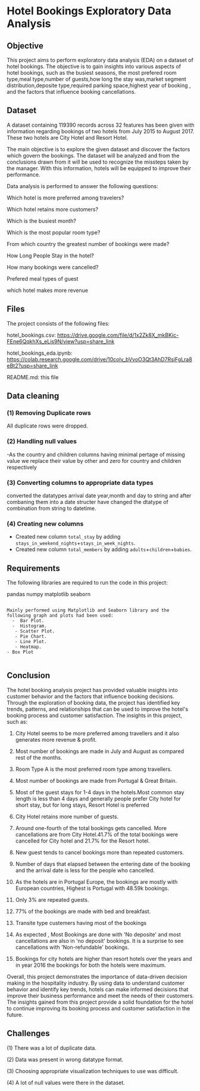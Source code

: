 # Hotel Bookings Exploratory Data Analysis

## Objective
This project aims to perform exploratory data analysis (EDA) on a dataset of hotel bookings. The objective is to gain insights into various aspects of hotel bookings, such as the busiest seasons, the most prefered room type,meal type,number of guests,how long the stay was,market segment distribution,deposite type,required parking space,highest year of booking , and the factors that influence booking cancellations.

## Dataset
A dataset containing 119390 records across 32 features has been given with information regarding bookings of two hotels from July 2015 to August 2017. These two hotels are City Hotel and Resort Hotel.

The main objective is to explore the given dataset and discover the factors which govern the bookings. The dataset will be analyzed and from the conclusions drawn from it will be used to recognize the missteps taken by the manager. With this information, hotels will be equipped to improve their performance.

Data analysis is performed to answer the following questions:

Which hotel is more preferred among travelers?

Which hotel retains more customers?

Which is the busiest month?

Which is the most popular room type?

From which country the greatest number of bookings were made?

How Long People Stay in the hotel?

How many bookings were cancelled?

Prefered meal types of guest

which hotel makes more revenue

## Files

The project consists of the following files:

hotel_bookings.csv: https://drive.google.com/file/d/1x2Zk8X_mkBKic-FEne6QqkhXs_eLis9N/view?usp=share_link

hotel_bookings_eda.ipynb: https://colab.research.google.com/drive/10colv_bVvoO3Qt3AhD7RsiFgLra8eBt2?usp=share_link

README.md: this file

## Data cleaning 
### (1) Removing Duplicate rows
All duplicate rows were dropped.

### (2) Handling null values
-As the country and children columns having minimal pertage of missing value we replace their value by other and zero for country and children respectively
  

### (3) Converting columns to appropriate data types

converted the datatypes arrival date year,month and day to string and after combaning them into a date structer have changed the dtatype of combination from string to datetime.

### (4) Creating new columns
- Created new column `total_stay` by adding `stays_in_weekend_nights`+`stays_in_week_nights`.
- Created new column `total_members` by adding `adults`+`children`+`babies`.

## Requirements
The following libraries are required to run the code in this project:

pandas
numpy
matplotlib
seaborn

```

Mainly performed using Matplotlib and Seaborn library and the following graph and plots had been used:
  -  Bar Plot.
  -  Histogram.
   - Scatter Plot.
   - Pie Chart.
   - Line Plot.
   - Heatmap.
- Box Plot
            
```

## Conclusion

The hotel booking analysis project has provided valuable insights into customer behavior and the factors that influence booking decisions. Through the exploration of booking data, the project has identified key trends, patterns, and relationships that can be used to improve the hotel's booking process and customer satisfaction. The insights in this project, such as:
1. City Hotel seems to be more preferred among travellers and it also generates more revenue & profit.

2. Most number of bookings are made in July and August as compared rest of the months.

3. Room Type A is the most preferred room type among travellers.

4. Most number of bookings are made from Portugal & Great Britain.

5. Most of the guest stays for 1-4 days in the hotels.Most common stay length is less than 4 days and generally people prefer City hotel for short stay, but for long stays, Resort Hotel is preferred

6. City Hotel retains more number of guests.

7. Around one-fourth of the total bookings gets cancelled. More cancellations are from City Hotel.41.7% of the total bookings were cancelled for City hotel and 21.7% for the Resort hotel.

8. New guest tends to cancel bookings more than repeated customers.

9. Number of days that elapsed between the entering date of the booking and the arrival date is less for the people who cancelled.

10. As the hotels are in Portugal Europe, the bookings are mostly with European countries, Highest is Portugal with 48.59k bookings.

11. Only 3% are repeated guests.

12. 77% of the bookings are made with bed and breakfast.

13. Transite type custemers having most of the bookings

14. As expected , Most Bookings are done with 'No deposite' and most cancellations are also in 'no deposit' bookings. It is a surprise to see cancellations with 'Non-refundable' bookings.

15. Bookings for city hotels are higher than resort hotels over the years and in year 2016 the bookings for both the hotels were maximum.

Overall, this project demonstrates the importance of data-driven decision making in the hospitality industry. By using data to understand customer behavior and identify key trends, hotels can make informed decisions that improve their business performance and meet the needs of their customers. The insights gained from this project provide a solid foundation for the hotel to continue improving its booking process and customer satisfaction in the future.

## Challenges
(1) There was a lot of duplicate data.

(2) Data was present in wrong datatype format.

(3) Choosing appropriate visualization techniques to use was difficult.

(4) A lot of null values were there in the dataset.


